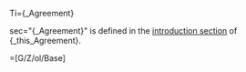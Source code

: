 Ti={_Agreement}

sec="{_Agreement}" is defined in the <a href="#This.sec" class="xref">introduction section</a> of {_this_Agreement}.

=[G/Z/ol/Base]
